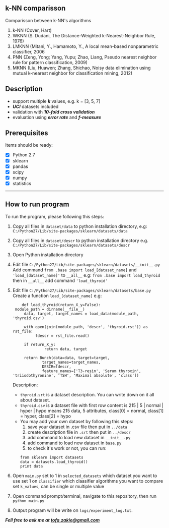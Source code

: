
## k-NN comparisson

Comparisson between k-NN's algorithms
1. k-NN (Cover, Hart)
2. WKNN (S. Dudani, The Distance-Weighted k-Nearest-Neighbor Rule, 1976)
3. LMKNN (Mitani, Y., Hamamoto, Y., A local mean-based nonparametric classifier, 2006
4. PNN (Zeng, Yong; Yang, Yupu; Zhao, Liang, Pseudo nearest neighbor rule for pattern classification, 2009)
5. MKNN (Liu, Huawen; Zhang, Shichao, Noisy data elimination using mutual k-nearest neighbor for classification mining, 2012)

## Description

- support multiple ***k*** values, e.g. k = [3, 5, 7]
- ***UCI*** datasets included
- validation with ***10-fold cross validation***
- evaluation using ***error rate*** and ***f-measure***

## Prerequisites

Items should be ready:
- [x] Python 2.7
- [x] sklearn
- [x] pandas
- [x] scipy
- [x] numpy
- [x] statistics

---

## How to run program
To run the program, please following this steps:
1. Copy all files in `dataset/data` to python installation directory, e.g: `C:/Python27/Lib/site-packages/sklearn/datasets/data`
2. Copy all files in `dataset/descr` to python installation directory e.g.  `C:/Python27/Lib/site-packages/sklearn/datasets/descr`
3. Open Python installation directory
4. Edit file `C:/Python27/Lib/site-packages/sklearn/datasets/__init__.py`
   Add command
   `from .base import load_[dataset_name]` and
   `'load_[dataset_name]'` to `__all__`
	e.g:
	`from .base import load_thyroid`
	then in `__all__` add command `'load_thyroid'`
	
5. Edit file `C:/Python27/Lib/site-packages/sklearn/datasets/base.py`
   Create a function `load_[dataset_name]`
   e.g:
   ```
	   def load_thyroid(return_X_y=False):
   	module_path = dirname(__file__)
    	data, target, target_names = load_data(module_path, 'thyroid.csv')

    	with open(join(module_path, 'descr', 'thyroid.rst')) as rst_file:
		     fdescr = rst_file.read()

    	if return_X_y:
        	     return data, target

    	return Bunch(data=data, target=target,
                target_names=target_names,
                DESCR=fdescr,
                feature_names=['T3-resin', 'Serum thyroxin', 'triiodothyronine', 'TSH', 'Maximal absolute', 'class'])
	```		
			
	Description:
	- `thyroid.srt` is a dataset description. You can write down on it all about dataset.
	- `thyroid.csv` is a dataset file with first row content is
	  215 | 5 | normal | hyper | hypo means 215 data, 5 attributes, class[0] = normal, class[1] = hyper, class[2] = hypo
	- You may add your own dataset by following this steps:
	  1. save your dataset in .csv file then put in `../data`
	  2. create description file in `.srt` then put in `../descr`
	  3. add command to load new dataset in `__init__.py`
	  4. add command to load new dataset in `base.py`
	  5. to check it's work or not, you can run:
	  ```
	  from sklearn import datasets
	  data = datasets.load_thyroid()
	  print data
		```
6. Open `main.py` 
   set to 1 in `selected_datasets` which dataset you want to use
   set 1 on `classifier` which claasifier algorithms you want to compare
   set `k_values`, can be single or multiple value
7. Open command prompt/terminal, navigate to this repository, then run
`python main.py`
8. Output program will be write on `logs/experiment_log.txt`. 

***Fell free to ask me at tofa.zakie@gmail.com*** 
	
	
